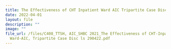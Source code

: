 ```yaml
---
title: The Effectiveness of CHT Inpatient Ward AIC Tripartite Case Disc
date: 2022-04-01
layout: file
description: ""
image: ""
file_url: /files/C408_TTSH, AIC_SHBC 2021_The Effectiveness of CHT-Inpatient
  Ward-AIC, Tripartite Case Disc ls 290422.pdf
---
```

